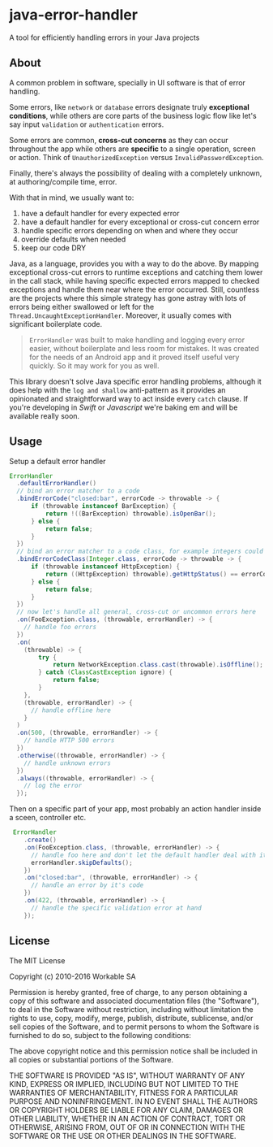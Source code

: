 # java-error-handler
A tool for efficiently handling errors in your Java projects

## About
A common problem in software, specially in UI software is that of error handling.

Some errors, like `network` or `database` errors designate truly **exceptional conditions**, while others are core parts of the business logic flow like let's say input `validation` or `authentication` errors.

Some errors are common, **cross-cut concerns** as they can occur throughout the app while others are **specific** to a single operation, screen or action. Think of `UnauthorizedException` versus `InvalidPasswordException`.

Finally, there's always the possibility of dealing with a completely unknown, at authoring/compile time, error.

With that in mind, we usually want to:

1. have a default handler for every expected error
2. have a default handler for every exceptional or cross-cut concern error
3. handle specific errors depending on when and where they occur
4. override defaults when needed
5. keep our code DRY 

Java, as a language, provides you with a way to do the above. By mapping exceptional cross-cut errors to runtime exceptions and catching them lower in the call stack, while having specific expected errors mapped to checked exceptions and handle them near where the error occurred. Still, countless are the projects where this simple strategy has gone astray with lots of errors being either swallowed or left for the `Thread.UncaughtExceptionHandler`. Moreover, it usually comes with significant boilerplate code.

> `ErrorHandler` was built to make handling and logging every error easier, without boilerplate and less room for mistakes. It was created for the needs of an Android app and it proved itself useful very quickly. So it may work for you as well.

This library doesn't solve Java specific error handling problems, although it does help with the `log and shallow` anti-pattern as it provides an opinionated and straightforward way to act inside every `catch` clause. If you're developing in  _Swift_ or _Javascript_ we're baking em and will be available really soon. 

## Usage
Setup a default error handler

```java
ErrorHandler
  .defaultErrorHandler()
  // bind an error matcher to a code
  .bindErrorCode("closed:bar", errorCode -> throwable -> {
      if (throwable instanceof BarException) {
          return !((BarException) throwable).isOpenBar();
      } else {
          return false;
      }
  })
  // bind an error matcher to a code class, for example integers could designate HTTP errors
  .bindErrorCodeClass(Integer.class, errorCode -> throwable -> {
      if (throwable instanceof HttpException) {
          return ((HttpException) throwable).getHttpStatus() == errorCode;
      } else {
          return false;
      }
  })
  // now let's handle all general, cross-cut or uncommon errors here 
  .on(FooException.class, (throwable, errorHandler) -> {
    // handle foo errors
  })
  .on(
    (throwable) -> {
        try {
            return NetworkException.class.cast(throwable).isOffline();
        } catch (ClassCastException ignore) {
            return false;
        }
    },
    (throwable, errorHandler) -> {
      // handle offline here  
    }
  )
  .on(500, (throwable, errorHandler) -> {
    // handle HTTP 500 errors
  })
  .otherwise((throwable, errorHandler) -> {
    // handle unknown errors
  })
  .always((throwable, errorHandler) -> {
    // log the error
  });
```

Then on a specific part of your app, most probably an action handler inside a sceen, controller etc.

```java
 ErrorHandler
    .create()
    .on(FooException.class, (throwable, errorHandler) -> {
      // handle foo here and don't let the default handler deal with it
      errorHandler.skipDefaults(); 
    })
    .on("closed:bar", (throwable, errorHandler) -> {
      // handle an error by it's code
    })
    .on(422, (throwable, errorHandler) -> {
      // handle the specific validation error at hand
    });
```


## License

The MIT License

Copyright (c) 2010-2016 Workable SA

Permission is hereby granted, free of charge, to any person obtaining a copy
of this software and associated documentation files (the "Software"), to deal
in the Software without restriction, including without limitation the rights
to use, copy, modify, merge, publish, distribute, sublicense, and/or sell
copies of the Software, and to permit persons to whom the Software is
furnished to do so, subject to the following conditions:

The above copyright notice and this permission notice shall be included in
all copies or substantial portions of the Software.

THE SOFTWARE IS PROVIDED "AS IS", WITHOUT WARRANTY OF ANY KIND, EXPRESS OR
IMPLIED, INCLUDING BUT NOT LIMITED TO THE WARRANTIES OF MERCHANTABILITY,
FITNESS FOR A PARTICULAR PURPOSE AND NONINFRINGEMENT. IN NO EVENT SHALL THE
AUTHORS OR COPYRIGHT HOLDERS BE LIABLE FOR ANY CLAIM, DAMAGES OR OTHER
LIABILITY, WHETHER IN AN ACTION OF CONTRACT, TORT OR OTHERWISE, ARISING FROM,
OUT OF OR IN CONNECTION WITH THE SOFTWARE OR THE USE OR OTHER DEALINGS IN
THE SOFTWARE.
